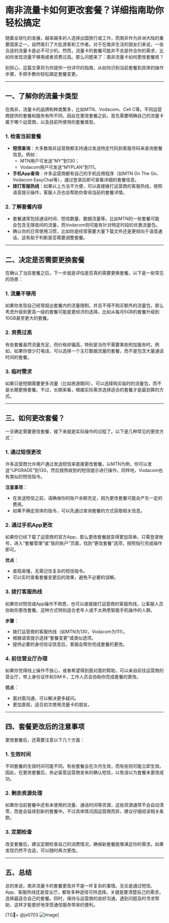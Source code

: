 # 南非流量卡如何更改套餐？详细指南助你轻松搞定

随着全球化的发展，越来越多的人选择出国旅行或工作，而南非作为非洲大陆的重要国家之一，自然吸引了大批游客和工作者。对于在南非生活的朋友们来说，一张合适的流量卡是必不可少的。然而，流量卡的套餐可能并不总是符合你的需求，比如你发现流量不够用或者资费过高。那么问题来了：南非流量卡如何更改套餐呢？

别担心，这篇文章将为你提供一份详尽的指南，从如何识别当前套餐到具体的操作步骤，手把手教你轻松搞定套餐变更。

---

## 一、了解你的流量卡类型

在南非，流量卡的品牌和种类繁多，比如MTN、Vodacom、Cell C等。不同运营商提供的套餐和服务有所不同，因此在更改套餐之前，首先需要明确自己的流量卡属于哪个运营商，以及目前所使用的套餐类型。

### 1. **检查当前套餐**
   - **短信查询**：大多数南非运营商都支持通过发送特定代码到客服号码来查询套餐信息。例如：
     - MTN用户可发送“MY”到130；
     - Vodacom用户可发送“MYPLAN”到111。
   - **手机App查询**：许多运营商都有自己的手机应用程序（如MTN On The Go、Vodacom EasyChat等），通过登录后即可查看详细的套餐信息。
   - **拨打客服热线**：如果以上方法不方便，可以直接拨打运营商的客服热线，按照语音提示操作，客服人员也会帮助你查询当前的套餐详情。

### 2. **了解套餐内容**
   - 套餐通常包括通话时间、短信数量、数据流量等。比如MTN的一些套餐可能会包含无限夜间的流量，而Vodacom则可能有针对特定时段的优惠流量包。
   - 确认你的日常使用习惯，比如你是经常需要大量下载文件还是更倾向于语音通话，这有助于判断是否需要调整套餐。

---

## 二、决定是否需要更换套餐

在确认了当前套餐之后，下一步就是评估是否真的需要更换套餐。以下是一些常见的场景：

### 1. **流量不够用**
   如果你发现自己经常超出套餐内的流量限制，并且不得不购买额外的流量包，那么考虑升级到更高一级的套餐可能是更经济的选择。比如从每月5GB的套餐升级到10GB甚至更大的套餐。

### 2. **资费过高**
   有些套餐虽然流量充足，但价格却偏高，特别是当你不需要某些附加服务时。例如，如果你很少打电话，可以选择一个主打数据流量的套餐，而不是包含大量通话时间的套餐。

### 3. **临时需求**
   如果只是短期需要更多流量（比如旅游期间），可以选择购买临时的流量包，而不是长期更换套餐。不过，长期来看，根据实际需求选择适合的套餐才是最划算的方式。

---

## 三、如何更改套餐？

一旦确定需要更改套餐，接下来就是实际操作的过程了。以下是几种常见的更改方式：

### 1. **通过短信更改**
   许多运营商允许用户通过发送短信来直接更改套餐。以MTN为例，你可以发送“UPGRADE”到130，然后按照收到的短信提示进行操作。同样地，Vodacom也有类似的短信指令。

   **注意事项**：
   - 在发送短信之前，请确保你的账户余额充足，因为更改套餐可能会产生一定的费用。
   - 如果不确定具体的指令，可以先通过查询套餐的方式获取相关信息。

### 2. **通过手机App更改**
   如果你已经下载了运营商的官方App，那么更改套餐就变得更加简单。只需登录账号，进入“套餐管理”或“我的账户”页面，找到“更改套餐”选项，按照指引完成操作即可。

   **优点**：
   - 直观易懂，无需记住复杂的短信指令。
   - 可以实时查看套餐变更后的效果，避免不必要的误解。

### 3. **拨打客服热线**
   如果你对短信或App操作不熟悉，也可以直接拨打运营商的客服热线，让客服人员协助你更改套餐。这种方式特别适合老年人或不太熟悉智能手机操作的人群。

   **步骤**：
   - 拨打运营商的客服热线（如MTN为130，Vodacom为111）。
   - 根据语音提示选择“套餐变更”或类似选项。
   - 提供必要的身份验证信息后，客服会帮你完成套餐的更改。

### 4. **前往营业厅办理**
   如果你觉得线上操作不放心，或者希望得到面对面的帮助，可以亲自前往运营商的营业厅。带上身份证件和SIM卡，工作人员会协助你完成套餐的更改。

   **优点**：
   - 面对面沟通，可以解决更多疑问。
   - 更加直观，适合初次使用流量卡的朋友。

---

## 四、套餐更改后的注意事项

更改套餐后，还需要注意以下几个方面：

### 1. **生效时间**
   不同套餐的生效时间可能不同。有些套餐会在次月生效，而有些则可能立即生效。因此，在更改套餐后，务必留意运营商发来的确认短信，以免误以为套餐未更改成功。

### 2. **剩余资源处理**
   如果你当前套餐中还有未使用的流量、通话时间等资源，这些资源通常不会自动清零，而是会延续到新的套餐中。不过具体情况因运营商而异，建议仔细阅读相关条款。

### 3. **定期检查**
   改变套餐后，建议定期检查自己的消费情况，确保新套餐能够满足你的需求。如果发现仍然不合适，可以随时再次更改。

---

## 五、总结

总的来说，南非流量卡的套餐更改并不是一件复杂的事情。无论是通过短信、App、客服热线还是营业厅，都有多种途径可供选择。关键是要清楚自己的需求，选择最适合自己的套餐。同时，保持与运营商的良好沟通，遇到问题及时寻求帮助，这样才能更好地享受通信服务带来的便利。

[TG💪+ @jx0703 ![Image](https://github.com/user-attachments/assets/dbca1d08-cadb-493c-b0ec-ad6f7a83f270)]